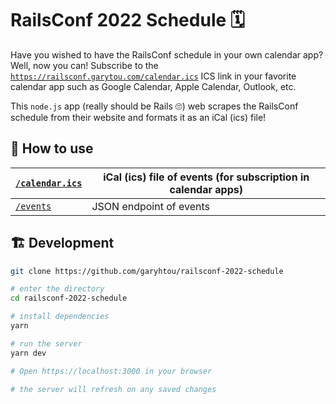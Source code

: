 # RailsConf 2022 Schedule 🗓️

Have you wished to have the RailsConf schedule in your own calendar app? Well, now you can! Subscribe to the
[`https://railsconf.garytou.com/calendar.ics`](https://railsconf.garytou.com/calendar.ics) ICS link in your favorite
calendar app such as Google Calendar, Apple Calendar, Outlook, etc.

This `node.js` app (really should be Rails 🙄) web scrapes the RailsConf schedule from their website and formats it as
an iCal (ics) file!

## 📎 How to use

| [`/calendar.ics`](https://railsconf.garytou.com/calendar.ics) | iCal (ics) file of events (for subscription in calendar apps) |
| ------------------------------------------------------------- | ------------------------------------------------------------- |
| [`/events`](https://railsconf.garytou.com/events)             | JSON endpoint of events                                       |

## 🏗️ Development

```sh
git clone https://github.com/garyhtou/railsconf-2022-schedule

# enter the directory
cd railsconf-2022-schedule

# install dependencies
yarn

# run the server
yarn dev

# Open https://localhost:3000 in your browser

# the server will refresh on any saved changes
```
